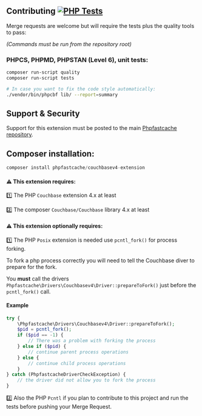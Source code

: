 ## Contributing [![PHP Tests](https://github.com/PHPSocialNetwork/couchbasev4-extension/actions/workflows/php.yml/badge.svg)](https://github.com/PHPSocialNetwork/couchbasev4-extension/actions/workflows/php.yml)
Merge requests are welcome but will require the tests plus the quality tools to pass:

_(Commands must be run from the repository root)_
### PHPCS, PHPMD, PHPSTAN (Level 6), unit tests:

```bash
composer run-script quality
composer run-script tests

# In case you want to fix the code style automatically: 
./vendor/bin/phpcbf lib/ --report=summary
```

## Support & Security

Support for this extension must be posted to the main [Phpfastcache repository](https://github.com/PHPSocialNetwork/phpfastcache/issues).

## Composer installation:

```php
composer install phpfastcache/couchbasev4-extension
```

#### ⚠️ This extension requires:

1️⃣ The PHP `Couchbase` extension 4.x at least

2️⃣ The composer `Couchbase/Couchbase` library 4.x at least

#### ⚠️ This extension optionally requires: 
1️⃣ The PHP `Posix` extension is needed use `pcntl_fork()` for process forking.  

To fork a php process correctly you will need to tell the Couchbase diver to prepare for the fork.

You **must** call the drivers `Phpfastcache\Drivers\Couchbasev4\Driver::prepareToFork()` just before the `pcntl_fork()` call.

#### Example
```php
try {
    \Phpfastcache\Drivers\Couchbasev4\Driver::prepareToFork();
    $pid = pcntl_fork();
    if ($pid == -1) {
        // There was a problem with forking the process
    } else if ($pid) {
        // continue parent process operations
    } else {
        // continue child process operations
    }
} catch (PhpfastcacheDriverCheckException) {
    // the driver did not allow you to fork the process
}
```

2️⃣ Also the PHP `Pcntl` if you plan to contribute to this project and run the tests before pushing your Merge Request.



